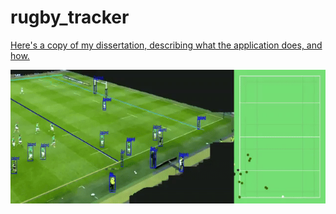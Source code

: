 # rugby_tracker


[Here's a copy of my dissertation, describing what the application does, and how.](./MScAI_Dissertation_TS_20214537_Tom_Keane.pdf)



![Rugby Tracker GIF](./rugby-tracker-example-output.gif)

